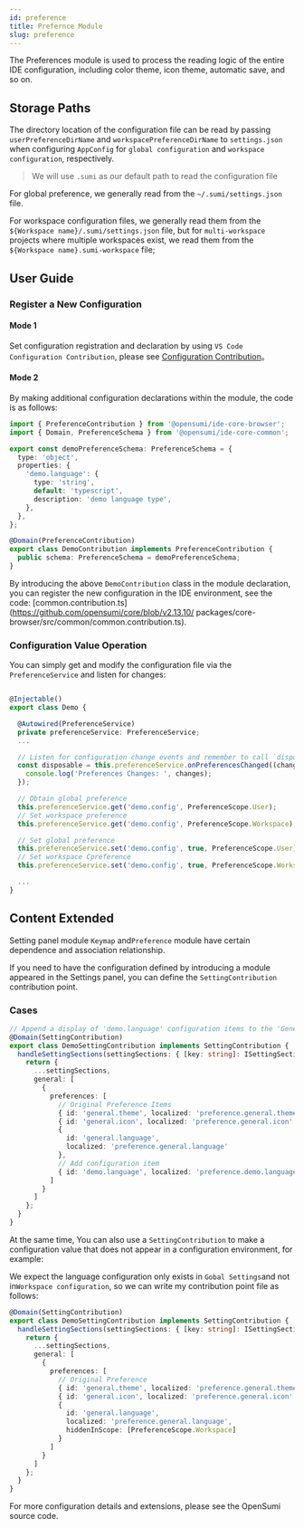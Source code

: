 ```yaml
---
id: preference
title: Prefernce Module
slug: preference
---
```


The Preferences module is used to process the reading logic of the entire IDE configuration, including color theme, icon theme, automatic save, and so on.  

## Storage Paths

The directory location of the configuration file can be read by passing `userPreferenceDirName` and `workspacePreferenceDirName` to `settings.json` when configuring `AppConfig` for `global configuration` and `workspace configuration`, respectively.

> We will use `.sumi` as our default path to read the configuration file 

For global preference, we generally read from the `~/.sumi/settings.json` file.

For workspace configuration files, we generally read them from the `${Workspace name}/.sumi/settings.json` file, but for `multi-workspace` projects where multiple workspaces exist, we read them from the  `${Workspace name}.sumi-workspace` file;

## User Guide

### Register a New Configuration  

#### Mode 1

Set configuration registration and declaration by using `VS Code Configuration Contribution`, please see [Configuration Contribution](https://code.visualstudio.com/api/references/contribution-points#contributes.configuration)。

#### Mode 2

By making additional configuration declarations within the module, the code is as follows:  

```ts
import { PreferenceContribution } from '@opensumi/ide-core-browser';
import { Domain, PreferenceSchema } from '@opensumi/ide-core-common';

export const demoPreferenceSchema: PreferenceSchema = {
  type: 'object',
  properties: {
    'demo.language': {
      type: 'string',
      default: 'typescript',
      description: 'demo language type',
    },
  },
};

@Domain(PreferenceContribution)
export class DemoContribution implements PreferenceContribution {
  public schema: PreferenceSchema = demoPreferenceSchema;
}
```

By introducing the above `DemoContribution` class in the module declaration, you can register the new configuration in the IDE environment, see the code: [common.contribution.ts](https://github.com/opensumi/core/blob/v2.13.10/ packages/core-browser/src/common/common.contribution.ts).

### Configuration Value Operation

You can simply get and modify the configuration file via the  `PreferenceService` and listen for changes:

```ts

@Injectable()
export class Demo {

  @Autowired(PreferenceService)
  private preferenceService: PreferenceService;
  ...

  // Listen for configuration change events and remember to call `disposable.dispose()` here to clear the listener function when the interface is unloaded
  const disposable = this.preferenceService.onPreferencesChanged((changes) => {
    console.log('Preferences Changes: ', changes);
  });

  // Obtain global preference
  this.preferenceService.get('demo.config', PreferenceScope.User);
  // Set workspace preference
  this.preferenceService.get('demo.config', PreferenceScope.Workspace);

  // Set global preference
  this.preferenceService.set('demo.config', true, PreferenceScope.User);
  // Set workspace Cpreference
  this.preferenceService.set('demo.config', true, PreferenceScope.Workspace);

  ...
}
```

## Content Extended

Setting panel module `Keymap` and`Preference` module have certain dependence and association relationship.  

If you need to have the configuration defined by introducing a module appeared in the Settings panel, you can define the `SettingContribution` contribution point. 

### Cases

```ts
// Append a display of 'demo.language' configuration items to the 'General' panel  
@Domain(SettingContribution)
export class DemoSettingContribution implements SettingContribution {
  handleSettingSections(settingSections: { [key: string]: ISettingSection[] }) {
    return {
      ...settingSections,
      general: [
        {
          preferences: [
            // Original Preference Items
            { id: 'general.theme', localized: 'preference.general.theme' },
            { id: 'general.icon', localized: 'preference.general.icon' },
            {
              id: 'general.language',
              localized: 'preference.general.language'
            },
            // Add configuration item
            { id: 'demo.language', localized: 'preference.demo.language' }
          ]
        }
      ]
    };
  }
}
```

At the same time, You can also use a `SettingContribution` to make a configuration value that does not appear in a configuration environment, for example:

We expect the language configuration only exists in `Gobal Settings`and not in`Workspace configuration`, so we can write my contribution point file as follows:

```ts
@Domain(SettingContribution)
export class DemoSettingContribution implements SettingContribution {
  handleSettingSections(settingSections: { [key: string]: ISettingSection[] }) {
    return {
      ...settingSections,
      general: [
        {
          preferences: [
            // Original Preference 
            { id: 'general.theme', localized: 'preference.general.theme' },
            { id: 'general.icon', localized: 'preference.general.icon' },
            {
              id: 'general.language',
              localized: 'preference.general.language',
              hiddenInScope: [PreferenceScope.Workspace]
            }
          ]
        }
      ]
    };
  }
}
```

For more configuration details and extensions, please see the OpenSumi source code.

